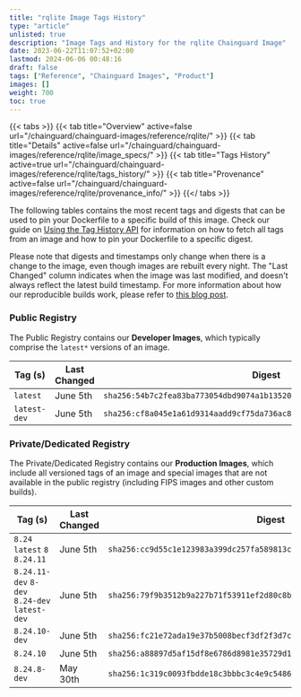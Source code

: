```yaml
---
title: "rqlite Image Tags History"
type: "article"
unlisted: true
description: "Image Tags and History for the rqlite Chainguard Image"
date: 2023-06-22T11:07:52+02:00
lastmod: 2024-06-06 00:48:16
draft: false
tags: ["Reference", "Chainguard Images", "Product"]
images: []
weight: 700
toc: true
---
```


{{< tabs >}}
{{< tab title="Overview" active=false url="/chainguard/chainguard-images/reference/rqlite/" >}}
{{< tab title="Details" active=false url="/chainguard/chainguard-images/reference/rqlite/image_specs/" >}}
{{< tab title="Tags History" active=true url="/chainguard/chainguard-images/reference/rqlite/tags_history/" >}}
{{< tab title="Provenance" active=false url="/chainguard/chainguard-images/reference/rqlite/provenance_info/" >}}
{{</ tabs >}}

The following tables contains the most recent tags and digests that can be used to pin your Dockerfile to a specific build of this image. Check our guide on [Using the Tag History API](/chainguard/chainguard-images/using-the-tag-history-api/) for information on how to fetch all tags from an image and how to pin your Dockerfile to a specific digest.

Please note that digests and timestamps only change when there is a change to the image, even though images are rebuilt every night. The "Last Changed" column indicates when the image was last modified, and doesn't always reflect the latest build timestamp. For more information about how our reproducible builds work, please refer to [this blog post](https://www.chainguard.dev/unchained/reproducing-chainguards-reproducible-image-builds).

### Public Registry
The Public Registry contains our **Developer Images**, which typically comprise the `latest*` versions of an image.

| Tag (s)       | Last Changed | Digest                                                                    |
|---------------|--------------|---------------------------------------------------------------------------|
|  `latest`     | June 5th     | `sha256:54b7c2fea83ba773054dbd9074a1b135208bf1c8ae2b7dbbc943098e96a8ec4c` |
|  `latest-dev` | June 5th     | `sha256:cf8a045e1a61d9314aadd9cf75da736ac8b39addded5853c094c9d05d57cfad6` |


### Private/Dedicated Registry
The Private/Dedicated Registry contains our **Production Images**, which include all versioned tags of an image and special images that are not available in the public registry (including FIPS images and other custom builds).

| Tag (s)                                        | Last Changed | Digest                                                                    |
|------------------------------------------------|--------------|---------------------------------------------------------------------------|
|  `8.24` `latest` `8` `8.24.11`                 | June 5th     | `sha256:cc9d55c1e123983a399dc257fa589813c4eb8c5e9fa34e36415719d59dc4d686` |
|  `8.24.11-dev` `8-dev` `8.24-dev` `latest-dev` | June 5th     | `sha256:79f9b3512b9a227b71f53911ef2d80c8b69ff96de42139be1c65574a963c3722` |
|  `8.24.10-dev`                                 | June 5th     | `sha256:fc21e72ada19e37b5008becf3df2f3d7c0154ce513f65d5233ee3060d32c69db` |
|  `8.24.10`                                     | June 5th     | `sha256:a88897d5af15df8e6786d8981e35729d14711c67f7770fb9d98615342dca91a8` |
|  `8.24.8-dev`                                  | May 30th     | `sha256:1c319c0093fbdde18c3bbbc3c4e9c5486467ce3cc2357f03639b8608350a0f3f` |

